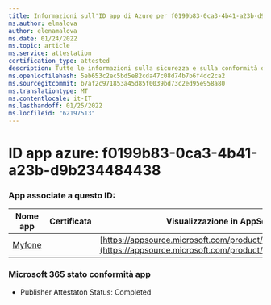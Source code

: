 ```yaml
---
title: Informazioni sull'ID app di Azure per f0199b83-0ca3-4b41-a23b-d9b234484438
ms.author: elmalova
author: elenamalova
ms.date: 01/24/2022
ms.topic: article
ms.service: attestation
certification_type: attested
description: Tutte le informazioni sulla sicurezza e sulla conformità disponibili per f0199b83-0ca3-4b41-a23b-d9b234484438.
ms.openlocfilehash: 5eb653c2ec5bd5e82cda47c08d74b7b6f4dc2ca2
ms.sourcegitcommit: b7af2c971853a45d85f0039bd73c2ed95e958a80
ms.translationtype: MT
ms.contentlocale: it-IT
ms.lasthandoff: 01/25/2022
ms.locfileid: "62197513"
---
```

# <a name="azure-app-id-f0199b83-0ca3-4b41-a23b-d9b234484438"></a>ID app azure: f0199b83-0ca3-4b41-a23b-d9b234484438


### <a name="apps-associated-with-this-id"></a>App associate a questo ID:
| **Nome app** | **Certificata** | **Visualizzazione in AppSource** |
|--------------|---------------|-----------------------|
| [Myfone](https://docs.microsoft.com/microsoft-365-app-certification/forward/WA200000716) |  | [https://appsource.microsoft.com/product/office/WA200000716](https://appsource.microsoft.com/product/office/WA200000716) |

### <a name="microsoft-365-app-compliance-status"></a>Microsoft 365 stato conformità app
- Publisher Attestaton Status: Completed

